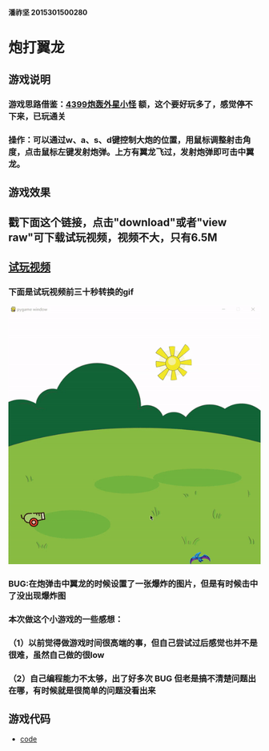 #### 潘祚坚 2015301500280

# 炮打翼龙

## 游戏说明
### 游戏思路借鉴：[4399炮轰外星小怪](http://www.4399.com/flash/192577_2.htm)  额，这个要好玩多了，感觉停不下来，已玩通关
### 操作：可以通过w、a、s、d键控制大炮的位置，用鼠标调整射击角度，点击鼠标左键发射炮弹。上方有翼龙飞过，发射炮弹即可击中翼龙。
## 游戏效果
## 戳下面这个链接，点击"download"或者"view raw"可下载试玩视频，视频不大，只有6.5M
## [试玩视频](https://github.com/paaaaaan/Computational_physics_2015301500280/blob/files/2017.12.01-16.50.25.mp4)
### 下面是试玩视频前三十秒转换的gif
![游戏录屏](https://github.com/paaaaaan/Computational_physics_2015301500280/blob/files/gif.gif)
### BUG:在炮弹击中翼龙的时候设置了一张爆炸的图片，但是有时候击中了没出现爆炸图
### 本次做这个小游戏的一些感想：
### （1）以前觉得做游戏时间很高端的事，但自己尝试过后感觉也并不是很难，虽然自己做的很low
### （2）自己编程能力不太够，出了好多次 BUG 但老是搞不清楚问题出在哪，有时候就是很简单的问题没看出来
## 游戏代码
- [code](https://github.com/paaaaaan/Computational_physics_2015301500280/blob/files/pygame)


